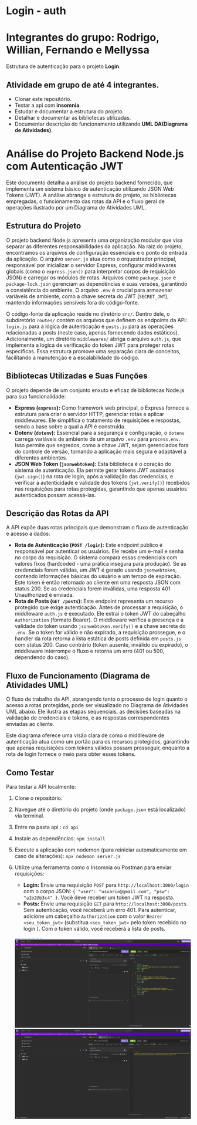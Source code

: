 # Login - auth



# Integrantes do grupo: Rodrigo, Willian, Fernando e Mellyssa

Estrutura de autenticação para o projeto **Login**.
## Atividade em grupo de até 4 integrantes.
- Clonar este repositório.
- Testar a api com **insomnia**.
- Estudar e documentar a estrutura do projeto.
- Detalhar e documentar as bibliotecas utilizadas.
- Documentar descrição do funcionamento utilizando **UML DA(Diagrama de Atividades)**.

# Análise do Projeto Backend Node.js com Autenticação JWT

Este documento detalha a análise do projeto backend fornecido, que implementa um sistema básico de autenticação utilizando JSON Web Tokens (JWT). A análise abrange a estrutura do projeto, as bibliotecas empregadas, o funcionamento das rotas da API e o fluxo geral de operações ilustrado por um Diagrama de Atividades UML.

## Estrutura do Projeto

O projeto backend Node.js apresenta uma organização modular que visa separar as diferentes responsabilidades da aplicação. Na raiz do projeto, encontramos os arquivos de configuração essenciais e o ponto de entrada da aplicação. O arquivo `server.js` atua como o orquestrador principal, responsável por inicializar o servidor Express, configurar middlewares globais (como o `express.json()` para interpretar corpos de requisição JSON) e carregar os módulos de rotas. Arquivos como `package.json` e `package-lock.json` gerenciam as dependências e suas versões, garantindo a consistência do ambiente. O arquivo `.env` é crucial para armazenar variáveis de ambiente, como a chave secreta do JWT (`SECRET_JWT`), mantendo informações sensíveis fora do código-fonte.

O código-fonte da aplicação reside no diretório `src/`. Dentro dele, o subdiretório `routes/` contém os arquivos que definem os endpoints da API: `login.js` para a lógica de autenticação e `posts.js` para as operações relacionadas a posts (neste caso, apenas fornecendo dados estáticos). Adicionalmente, um diretório `middlewares/` abriga o arquivo `auth.js`, que implementa a lógica de verificação do token JWT para proteger rotas específicas. Essa estrutura promove uma separação clara de conceitos, facilitando a manutenção e a escalabilidade do código.

## Bibliotecas Utilizadas e Suas Funções

O projeto depende de um conjunto enxuto e eficaz de bibliotecas Node.js para sua funcionalidade:

*   **Express (`express`):** Como framework web principal, o Express fornece a estrutura para criar o servidor HTTP, gerenciar rotas e aplicar middlewares. Ele simplifica o tratamento de requisições e respostas, sendo a base sobre a qual a API é construída.
*   **Dotenv (`dotenv`):** Essencial para a segurança e configuração, o `dotenv` carrega variáveis de ambiente de um arquivo `.env` para `process.env`. Isso permite que segredos, como a chave JWT, sejam gerenciados fora do controle de versão, tornando a aplicação mais segura e adaptável a diferentes ambientes.
*   **JSON Web Token (`jsonwebtoken`):** Esta biblioteca é o coração do sistema de autenticação. Ela permite gerar tokens JWT assinados (`jwt.sign()`) na rota de login, após a validação das credenciais, e verificar a autenticidade e validade dos tokens (`jwt.verify()`) recebidos nas requisições para rotas protegidas, garantindo que apenas usuários autenticados possam acessá-las.

## Descrição das Rotas da API

A API expõe duas rotas principais que demonstram o fluxo de autenticação e acesso a dados:

*   **Rota de Autenticação (`POST /login`):** Este endpoint público é responsável por autenticar os usuários. Ele recebe um e-mail e senha no corpo da requisição. O sistema compara essas credenciais com valores fixos (hardcoded - uma prática insegura para produção). Se as credenciais forem válidas, um JWT é gerado usando `jsonwebtoken`, contendo informações básicas do usuário e um tempo de expiração. Este token é então retornado ao cliente em uma resposta JSON com status 200. Se as credenciais forem inválidas, uma resposta 401 Unauthorized é enviada.
*   **Rota de Posts (`GET /posts`):** Este endpoint representa um recurso protegido que exige autenticação. Antes de processar a requisição, o middleware `auth.js` é executado. Ele extrai o token JWT do cabeçalho `Authorization` (formato Bearer). O middleware verifica a presença e a validade do token usando `jsonwebtoken.verify()` e a chave secreta do `.env`. Se o token for válido e não expirado, a requisição prossegue, e o handler da rota retorna a lista estática de posts definida em `posts.js` com status 200. Caso contrário (token ausente, inválido ou expirado), o middleware interrompe o fluxo e retorna um erro (401 ou 500, dependendo do caso).

## Fluxo de Funcionamento (Diagrama de Atividades UML)

O fluxo de trabalho da API, abrangendo tanto o processo de login quanto o acesso a rotas protegidas, pode ser visualizado no Diagrama de Atividades UML abaixo. Ele ilustra as etapas sequenciais, as decisões baseadas na validação de credenciais e tokens, e as respostas correspondentes enviadas ao cliente.

Este diagrama oferece uma visão clara de como o middleware de autenticação atua como um portão para os recursos protegidos, garantindo que apenas requisições com tokens válidos possam prosseguir, enquanto a rota de login fornece o meio para obter esses tokens.

## Como Testar

Para testar a API localmente:

1.  Clone o repositório.
2.  Navegue até o diretório do projeto (onde `package.json` está localizado) via terminal.
3.  Entre na pasta api : `cd api`
4.  Instale as dependências: `npm install`
5.  Execute a aplicação com nodemon (para reiniciar automaticamente em caso de alterações): `npx nodemon server.js` 
6.  Utilize uma ferramenta como o Insomnia ou Postman para enviar requisições:
    *   **Login:** Envie uma requisição `POST` para `http://localhost:3000/login` com o corpo JSON: `{ "user": "usuario@gmail.com", "psw": "a1b2@b3c4" }`. Você deve receber um token JWT na resposta.
    *   **Posts:** Envie uma requisição `GET` para `http://localhost:3000/posts`. Sem autenticação, você receberá um erro 401. Para autenticar, adicione um cabeçalho `Authorization` com o valor `Bearer <seu_token_jwt>` (substitua `<seu_token_jwt>` pelo token recebido no login ). Com o token válido, você receberá a lista de posts.

    ![Print do Insominia](image.png)
    ![Print do Insominia](token.png)

